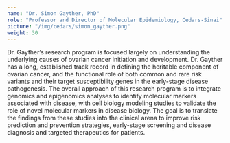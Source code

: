 ```yaml
---
name: "Dr. Simon Gayther, PhD"
role: "Professor and Director of Molecular Epidemiology, Cedars-Sinai"
picture: "/img/cedars/simon_gayther.png"
weight: 30
---
```


Dr. Gayther’s research program is focused largely on understanding the underlying causes of ovarian cancer initiation and development. Dr. Gayther has a long, established track record in defining the heritable component of ovarian cancer, and the functional role of both common and rare risk variants and their target susceptibility genes in the early-stage disease pathogenesis. The overall approach of this research program is to integrate genomics and epigenomics analyses to identify molecular markers associated with disease, with cell biology modeling studies to validate the role of novel molecular markers in disease biology. The goal is to translate the findings from these studies into the clinical arena to improve risk prediction and prevention strategies, early-stage screening and disease diagnosis and targeted therapeutics for patients.

